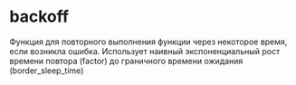 # backoff

Функция для повторного выполнения функции через некоторое время, если возникла ошибка. Использует наивный экспоненциальный рост времени повтора (factor) до граничного времени ожидания (border_sleep_time)
